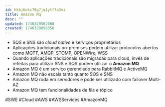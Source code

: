 ```yaml
---
id: hkbj6okc78g7jq1ytffa3vi
title: Amazon Mq
desc: ""
updated: 1746320562068
created: 1746320058356
---
```


- SQS e SNS são _cloud native_ e serviços proprietários
- Aplicações tradicionais on-premises podem utilizar protocolos abertos como MQTT, AMQP, STOMP, OPENWire, WSS
- Quando aplicações tradicionais são migradas para cloud, invés de refeitas para utilizar SNS e SQS podem utilizar o **Amazon MQ**
- Amazon MQ é um serviço gerenciado para RabbitMQ e ActiveMQ
- Amazon MQ não escala tanto quanto SQS e SNS
- Amazon MQ roda em servidores e pode ser utilizado com failover Multi-AZ
- Amazon MQ tem funcionalidades de fila e tópico

#SWE #Cloud #AWS #AWSServices #AmazonMQ
